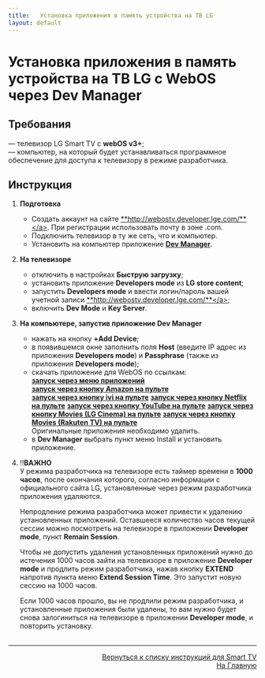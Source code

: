 ```yaml
---
title:   Установка приложения в память устройства на ТВ LG
layout: default
---
```


#  Установка приложения в память устройства на ТВ LG с WebOS через Dev Manager

## Требования
— телевизор LG Smart TV с **webOS v3+**;  
— компьютер, на который будет устанавливаться программное обеспечение для доступа к телевизору в режиме разработчика.

## Инструкция
1. **Подготовка**
    - Создать аккаунт на сайте <a href="http://webostv.developer.lge.com" target="_blank" rel="noopener noreferrer">**http://webostv.developer.lge.com/**</a>.
      При регистрации использовать почту в зоне .com.
    - Подключить телевизор в ту же сеть, что и компьютер.
    - Установить на компьютер приложение <a href="https://github.com/webosbrew/dev-manager-desktop/releases/" target="_blank" rel="noopener noreferrer">**Dev Manager**</a>.
2. **На телевизоре**
    - отключить в настройках **Быструю загрузку**;
    - установить приложение **Developers mode** из **LG store content**;
    - запустить **Developers mode** и ввести логин/пароль вашей учетной записи <a href="http://webostv.developer.lge.com" target="_blank" rel="noopener noreferrer">**http://webostv.developer.lge.com/**</a>;
    - включить **Dev Mode** и **Key Server**.
3. **На компьютере, запустив приложение Dev Manager**
     - нажать на кнопку **+Add Device**;
     - в появившемся окне заполнить поля **Host** (введите IP адрес из приложения **Developers mode**) и **Passphrase** (также из приложения **Developers mode**);
     - скачать приложение для WebOS по ссылкам:  
       <a href="https://cdnservices.link/dl/webos/kinopub.tv.ipk" target="_blank" rel="noopener noreferrer">**запуск через меню приложений**</a>  
       <a href="https://cdnservices.link/dl/webos/kinopub_amazon.ipk" target="_blank" rel="noopener noreferrer">**запуск через кнопку Amazon на пульте**</a>  
       <a href="https://cdnservices.link/dl/webos/kinopub_ivi.ipk" target="_blank" rel="noopener noreferrer">**запуск через кнопку ivi на пульте**</a>
       <a href="https://cdnservices.link/dl/webos/kinopub_netflix.ipk" target="_blank" rel="noopener noreferrer">**запуск через кнопку Netflix на пульте**</a>
       <a href="https://cdnservices.link/dl/webos/kinopub_youtube.ipk" target="_blank" rel="noopener noreferrer">**запуск через кнопку YouTube на пульте**</a>
       <a href="https://cdnservices.link/dl/webos/kinopub.tv_movies_lg-cinema.ipk" target="_blank" rel="noopener noreferrer">**запуск через кнопку Movies (LG Cinema) на пульте**</a>
       <a href="https://cdnservices.link/dl/webos/kinopub.tv_movies_rakuten-tv.ipk" target="_blank" rel="noopener noreferrer">**запуск через кнопку Movies (Rakuten TV) на пульте**</a>  
      Оригинальные приложения необходимо удалить.
    - в **Dev Manager** выбрать пункт меню Install и установить приложение.
4. ‼️**ВАЖНО**  
   У режима разработчика на телевизоре есть таймер времени в **1000 часов**, после окончания которого, согласно информации с официального сайта LG, установленные через режим разработчика приложения удаляются.
   
   Непродление режима разработчика может привести к удалению установленных приложений. Оставшееся количество часов текущей сессии можно посмотреть на телевизоре в приложении **Developer mode**, пункт **Remain Session**.
   
   Чтобы не допустить удаления установленных приложений нужно до истечения 1000 часов зайти на телевизоре в приложение **Developer mode** и продлить режим разработчика, нажав кнопку **EXTEND** напротив пункта меню **Extend Session Time**. Это запустит новую сессию на 1000 часов.
   
   Если 1000 часов прошло, вы не продлили режим разработчика, и установленные приложения были удалены, то вам нужно будет снова залогиниться на телевизоре в приложении **Developer mode**, и повторить установку.<br><br>

---
<p align="right"><a href="https://lazykpub.github.io/Lazykpub/pages/smarttv">Вернуться к списку инструкций для Smart TV</a><br>
<a href="https://lazykpub.github.io/Lazykpub">На Главную</a></p>
